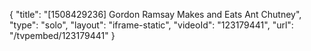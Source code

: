 {
    "title": "[1508429236] Gordon Ramsay Makes and Eats Ant Chutney",
    "type": "solo",
    "layout": "iframe-static",
    "videoId": "123179441",
    "url": "\/tvpembed\/123179441"
}